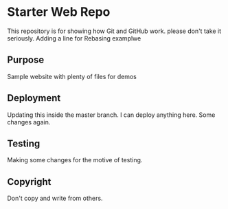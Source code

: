 # Starter Web Repo

This repository is for showing how Git and GitHub work.
please don't take it seriously.
Adding a line for Rebasing examplwe

## Purpose

Sample website with plenty of files for demos

## Deployment
Updating this inside the master branch.
I can deploy anything here.
Some changes again.

## Testing 
Making some changes for the motive of testing.

## Copyright
Don't copy and write from others.